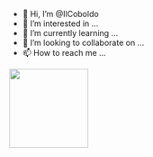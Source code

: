 - 👋 Hi, I’m @IlCoboldo
- 👀 I’m interested in ...
- 🌱 I’m currently learning ...
- 💞️ I’m looking to collaborate on ...
- 📫 How to reach me ...

<!---
IlCoboldo/IlCoboldo is a ✨ special ✨ repository because its `README.md` (this file) appears on your GitHub profile.
You can click the Preview link to take a look at your changes.
--->



<img src = "https://media4.giphy.com/media/39zbpCQocXLi0/giphy.gif?cid=ecf05e47zb75u7bfje76mx7td4hqr5xhzl28sbaf7wc2pra1&ep=v1_gifs_related&rid=giphy.gif&ct=g" width= "140" height="140" >
